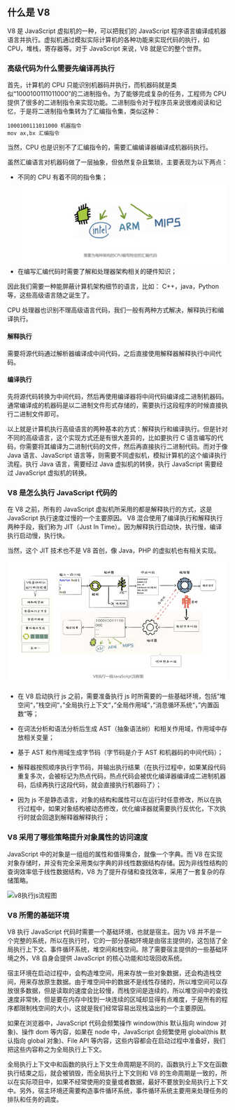 ## 什么是 V8

V8 是 JavaScript 虚拟机的一种，可以把我们的 JavaScript 程序语言编译成机器语言并执行。虚拟机通过模拟实际计算机的各种功能来实现代码的执行，如 CPU，堆栈，寄存器等。对于 JavaScript 来说，V8 就是它的整个世界。

### 高级代码为什么需要先编译再执行

首先，计算机的 CPU 只能识别机器码并执行，而机器码就是类似“1000100111011000”的二进制指令。为了能够完成复杂的任务，工程师为 CPU 提供了很多的二进制指令来实现功能。二进制指令对于程序员来说很难阅读和记忆，于是将二进制指令集转为了汇编指令集，类似这种：

```
1000100111011000 机器指令
mov ax,bx 汇编指令
```

当然，CPU 也是识别不了汇编指令的，需要汇编编译器编译成机器码执行。

虽然汇编语言对机器码做了一层抽象，但依然复杂且繁琐，主要表现为以下两点：

- 不同的 CPU 有着不同的指令集；
  ![v8执行js流程图](/img/v8-CPU.png)
- 在编写汇编代码时需要了解和处理器架构相关的硬件知识；

因此我们需要一种能屏蔽计算机架构细节的语言，比如： C++，java，Python 等，这些高级语言随之诞生了。

CPU 处理器也识别不理高级语言代码，我们一般有两种方式解决，解释执行和编译执行。

#### 解释执行

需要将源代码通过解析器编译成中间代码，之后直接使用解释器解释执行中间代码。

#### 编译执行

先将源代码转换为中间代码，然后再使用编译器将中间代码编译成二进制机器码。通常编译成的机器码是以二进制文件形式存储的，需要执行这段程序的时候直接执行二进制文件即可。

以上就是计算机执行高级语言的两种基本的方式：解释执行和编译执行。但是针对不同的高级语言，这个实现方式还是有很大差异的，比如要执行 C 语言编写的代码，你需要将其编译为二进制代码的文件，然后再直接执行二进制代码。而对于像 Java 语言、JavaScript 语言等，则需要不同虚拟机，模拟计算机的这个编译执行流程。执行 Java 语言，需要经过 Java 虚拟机的转换，执行 JavaScript 需要经过 JavaScript 虚拟机的转换。

### V8 是怎么执行 JavaScript 代码的

在 V8 之前，所有的 JavaScript 虚拟机所采用的都是解释执行的方式，这是 JavaScript 执行速度过慢的一个主要原因。
V8 混合使用了编译执行和解释执行两种手段，我们称为 JIT（Just In Time）。因为解释执行启动快，执行慢，编译执行启动慢，执行快。

当然，这个 JIT 技术也不是 V8 首创，像 Java，PHP 的虚拟机也有相关实现。

![v8执行js流程图](/img/v8执行js流程图.png)

- 在 V8 启动执行 js 之前，需要准备执行 js 时所需要的一些基础环境，包括”堆空间“，”栈空间“，”全局执行上下文“，”全局作用域“，”消息循环系统“，”内置函数“等；

- 在词法分析和语法分析后生成 AST（抽象语法树）和相关作用域，作用域中存放相关变量；
- 基于 AST 和作用域生成字节码（字节码是介于 AST 和机器码的中间代码）；
- 解释器按照顺序执行字节码，并输出执行结果（在执行过程中，如果某段代码重复多次，会被标记为热点代码，热点代码会被优化编译器编译成二进制机器码，后续再执行这段代码，就会直接执行机器码了）；
- 因为 js 不是静态语言，对象的结构和属性可以在运行时任意修改，所以在执行过程中，如果对象结构被动态修改，优化编译器就需要执行反优化，下次执行时就会回退到解释器解释执行；

### V8 采用了哪些策略提升对象属性的访问速度

JavaScript 中的对象是一组组的属性和值得集合，就像一个字典。而 V8 在实现对象存储时，并没有完全采用类似字典的非线性数据结构存储。因为非线性结构的查询效率低于线性数据结构，V8 为了提升存储和查找效率，采用了一套复杂的存储策略。

![v8执行js流程图](/img/v8-线性和非线性结构物.png)

### V8 所需的基础环境

V8 执行 JavaScript 代码时需要一个基础环境，也就是宿主。因为 V8 并不是一个完整的系统，所以在执行时，它的一部分基础环境是由宿主提供的，这包括了全局执行上下文、事件循环系统，堆空间和栈空间。除了需要宿主提供的一些基础环境之外，V8 自身会提供 JavaScript 的核心功能和垃圾回收系统。

宿主环境在启动过程中，会构造堆空间，用来存放一些对象数据，还会构造栈空间，用来存放原生数据。由于堆空间中的数据不是线性存储的，所以堆空间可以存放很多数据，但是读取的速度会比较慢，而栈空间是连续的，所以堆空间中的查找速度非常快，但是要在内存中找到一块连续的区域却显得有点难度，于是所有的程序都限制栈空间的大小，这就是我们经常容易出现栈溢出的一个主要原因。

如果在浏览器中，JavaScript 代码会频繁操作 window(this 默认指向 window 对象)、操作 dom 等内容，如果在 node 中，JavaScript 会频繁使用 global(this 默认指向 global 对象)、File API 等内容，这些内容都会在启动过程中准备好，我们把这些内容称之为全局执行上下文。

全局执行上下文中和函数的执行上下文生命周期是不同的，函数执行上下文在函数执行结束之后，就会被销毁，而全局执行上下文则和 V8 的生命周期是一致的，所以在实际项目中，如果不经常使用的变量或者数据，最好不要放到全局执行上下文中。另外，宿主环境还需要构造事件循环系统，事件循环系统主要用来处理任务的排队和任务的调度。

